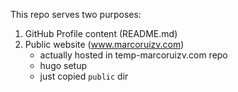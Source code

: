 This repo serves two purposes:
1. GitHub Profile content (README.md)
2. Public website (www.marcoruizv.com)
    - actually hosted in temp-marcoruizv.com repo
    - hugo setup
    - just copied `public` dir